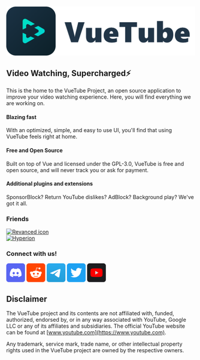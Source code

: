 <p align="center">
  <a href="https://vuetube.app/">
    <picture>
      <source 
        srcset="https://raw.githubusercontent.com/VueTubeApp/.github/main/readme_assets/dark/VueTube.svg"
        media="(prefers-color-scheme: dark)"
      />
      <img 
        src="https://raw.githubusercontent.com/VueTubeApp/.github/main/readme_assets/light/VueTube.svg" 
        alt="VueTube icon"
        width="800"
       />
    </picture>
  </a>
</p>

## Video Watching, Supercharged⚡
This is the home to the VueTube Project, an open source application to improve your video watching experience. Here, you will find everything we are working on.

#### Blazing fast
With an optimized, simple, and easy to use UI, you'll find that using VueTube feels right at home.

#### Free and Open Source
Built on top of Vue and licensed under the GPL-3.0, VueTube is free and open source, and will never track you or ask for payment.

#### Additional plugins and extensions
SponsorBlock? Return YouTube dislikes? AdBlock? Background play? We've got it all.

### Friends
<a href="https://revanced.app/">
  <picture>
    <source 
      srcset="https://raw.githubusercontent.com/revanced/revanced-branding/main/assets/revanced-headline/revanced-headline-horizontal-dark.svg"
      media="(prefers-color-scheme: dark)"
    />
    <img 
      src="https://raw.githubusercontent.com/revanced/revanced-branding/main/assets/revanced-headline/revanced-headline-horizontal-light.svg" 
      alt="Revanced icon"
      height="40"
     />
  </picture>
</a>
<br/>
<a href="https://github.com/zt64/Hyperion">
  <img 
    src="https://github.com/VueTubeApp/.github/assets/31113245/8b95f28b-1118-4d93-a17a-602c5cb07c7e" 
    alt="Hyperion"
    height="50"
   />
</a>

### Connect with us!
  <a href="https://vuetube.app/discord"><img src="https://raw.githubusercontent.com/VueTubeApp/.github/main/readme_assets/socials/Discord.svg" height=50 alt="Join our Discord server"/></a>
  <a href="https://reddit.com/r/vuetube"><img src="https://raw.githubusercontent.com/VueTubeApp/.github/main/readme_assets/socials/Reddit.svg" height=50 alt="Join the Subreddit"/></a>
  <a href="https://t.me/vuetube"><img src="https://raw.githubusercontent.com/VueTubeApp/.github/main/readme_assets/socials/Telegram.svg" height=50 alt="Subscribe on Telegram for updates"/></a>
  <a href="https://twitter.com/VueTubeApp"><img src="https://raw.githubusercontent.com/VueTubeApp/.github/main/readme_assets/socials/Twitter.svg" height=50 alt="Tweet @us on Twitter"/></a>
  <a href="https://youtube.com/VueTubeApp">
    <picture>
      <source 
        srcset="https://raw.githubusercontent.com/VueTubeApp/.github/main/readme_assets/socials/YouTube.svg"
        media="(prefers-color-scheme: dark)"
      />
      <img 
        src="https://raw.githubusercontent.com/VueTubeApp/.github/main/readme_assets/socials/YouTube.dark.svg" 
        alt="Subscribe to our channel"
        height="50"
       />
    </picture>
  </a>
  
## Disclaimer

The VueTube project and its contents are not affiliated with, funded, authorized, endorsed by, or in any way associated
with YouTube, Google LLC or any of its affiliates and subsidiaries. The official YouTube website can be found
at [www.youtube.com](https://www.youtube.com).

Any trademark, service mark, trade name, or other intellectual property rights used in the VueTube project are owned by
the respective owners.

